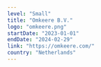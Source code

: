 ```yaml
---
level: "Small"
title: "Omkeere B.V."
logo: "omkeere.png"
startDate: "2023-01-01"
endDate: "2024-02-29"
link: "https://omkeere.com/"
country: "Netherlands"
---
```

